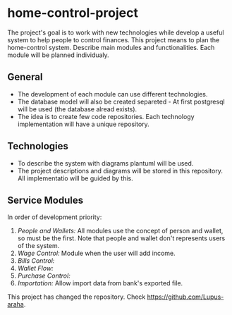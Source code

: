 # home-control-project
The project's goal is to work with new technologies while develop a useful system to help people to control finances.
This project means to plan the home-control system. Describe main modules and functionalities.
Each module will be planned individualy. 

## General
* The development of each module can use different technologies.
* The database model will also be created separeted - At first postgresql will be used (the database alread exists).
* The idea is to create few code repositories. Each technology implementation will have a unique repository. 

## Technologies
* To describe the system with diagrams plantuml will be used. 
* The project descriptions and diagrams will be stored in this repository. All implementatio will be guided by this. 

## Service Modules
In order of development priority:
1. *People and Wallets:* All modules use the concept of person and wallet, so must be the first. Note that people and wallet don't represents users of the system.
2. *Wage Control:* Module when the user will add income. 
3. *Bills Control:*  
4. *Wallet Flow:*  
5. *Purchase Control:* 
6. *Importation:* Allow import data from bank's exported file. 

This project has changed the repository. Check https://github.com/Lupus-araha.
